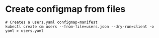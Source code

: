 # Create configmap from files 

```
# Creates a users.yaml configmap-manifest 
kubectl create cm users --from-file=users.json --dry-run=client -o yaml > users.yaml
```
